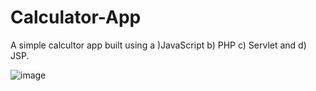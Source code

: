 # Calculator-App
A simple calcultor app built using 
a )JavaScript
b) PHP
c) Servlet and
d) JSP.

![image](https://github.com/user-attachments/assets/eb793102-c0f0-472a-8c26-58852b0fbe88)
